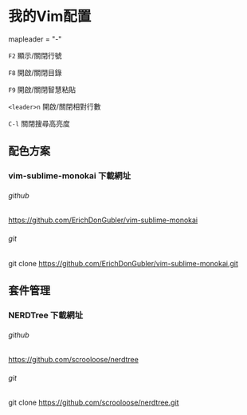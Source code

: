 # 我的Vim配置

mapleader = "-"

`F2` 顯示/關閉行號

`F8` 開啟/關閉目錄

`F9` 開啟/關閉智慧粘貼

`<leader>n` 開啟/關閉相對行數

`C-l` 關閉搜尋高亮度

## 配色方案

### vim-sublime-monokai 下載網址
###### github
https://github.com/ErichDonGubler/vim-sublime-monokai
###### git
git clone https://github.com/ErichDonGubler/vim-sublime-monokai.git

## 套件管理

### NERDTree 下載網址
###### github
https://github.com/scrooloose/nerdtree
###### git
git clone https://github.com/scrooloose/nerdtree.git
